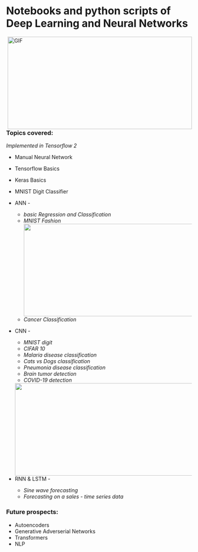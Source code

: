 <h1>Notebooks and python scripts of Deep Learning and Neural Networks</h1>
<img align="right" alt="GIF" height="250px" width="500px" src="https://media.giphy.com/media/26xBtSyoi5hUUkCEo/giphy.gif" />


<h3>Topics covered:</h3> <i>Implemented in Tensorflow 2</i>

* Manual Neural Network
* Tensorflow Basics
* Keras Basics
* MNIST Digit Classifier
* ANN -
     * <i>basic Regression and Classification</i>
     * <i>MNIST Fashion</i><img align="right" height="250px" width="500px" src="https://c.tenor.com/C0AZ4iV9seYAAAAM/convolution-math.gif">
     * <i>Cancer Classification</i>
     
* CNN - 
    * <i>MNIST digit</i>
    * <i>CIFAR 10</i>
    * <i>Malaria disease classification</i>
    * <i>Cats vs Dogs classification</i>
    * <i>Pneumonia disease classification </i>
    * <i>Brain tumor detection</i>
    * <i>COVID-19 detection</i>
    <img align="right" height="250px" width="500px" src="https://miro.medium.com/max/720/1*goJVQs-p9kgLODFNyhl9zA.gif">

 * RNN & LSTM -
    * <i>Sine wave forecasting</i>
    * <i>Forecasting on a sales - time series data</i>

<h3>Future prospects:</h3>

* Autoencoders
* Generative Adverserial Networks
* Transformers
* NLP
